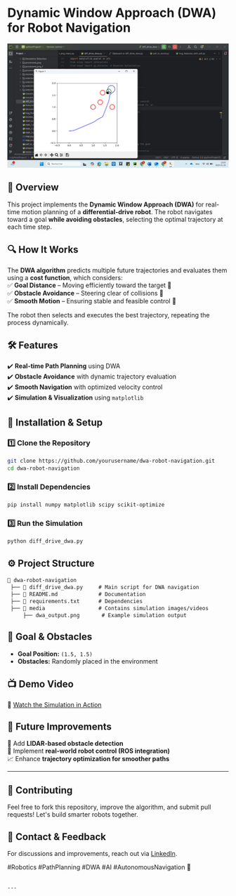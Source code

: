 #  Dynamic Window Approach (DWA) for Robot Navigation  

![DWA Simulation](https://github.com/belkacem-inelecer/Dynamic-Window-Approach/blob/main/media/Capture%20d%E2%80%99%C3%A9cran%202025-01-29%20135510.png)

## 📌 Overview  
This project implements the **Dynamic Window Approach (DWA)** for real-time motion planning of a **differential-drive robot**. The robot navigates toward a goal **while avoiding obstacles**, selecting the optimal trajectory at each time step.  

## 🔍 How It Works  
The **DWA algorithm** predicts multiple future trajectories and evaluates them using a **cost function**, which considers:  
✅ **Goal Distance** – Moving efficiently toward the target 📍  
✅ **Obstacle Avoidance** – Steering clear of collisions 🚧  
✅ **Smooth Motion** – Ensuring stable and feasible control 🔄  

The robot then selects and executes the best trajectory, repeating the process dynamically.  

## 🛠️ Features  
✔️ **Real-time Path Planning** using DWA  
✔️ **Obstacle Avoidance** with dynamic trajectory evaluation  
✔️ **Smooth Navigation** with optimized velocity control  
✔️ **Simulation & Visualization** using `matplotlib`  

## 🚀 Installation & Setup  
### 1️⃣ Clone the Repository  
```bash
git clone https://github.com/yourusername/dwa-robot-navigation.git
cd dwa-robot-navigation
```
### 2️⃣ Install Dependencies  
```bash
pip install numpy matplotlib scipy scikit-optimize
```
### 3️⃣ Run the Simulation  
```bash
python diff_drive_dwa.py
```

## ⚙️ Project Structure  
```
📂 dwa-robot-navigation
 ├── 📜 diff_drive_dwa.py     # Main script for DWA navigation
 ├── 📜 README.md             # Documentation
 ├── 📜 requirements.txt      # Dependencies
 ├── 📂 media                 # Contains simulation images/videos
     ├── dwa_output.png       # Example simulation output
```

## 🎯 Goal & Obstacles  
- **Goal Position:** `(1.5, 1.5)`  
- **Obstacles:** Randomly placed in the environment  

## 📺 Demo Video  
🎥 [Watch the Simulation in Action](Insert-Video-Link-Here)  

## 📌 Future Improvements  
🚀 Add **LIDAR-based obstacle detection**  
🔧 Implement **real-world robot control (ROS integration)**  
📈 Enhance **trajectory optimization for smoother paths**  

---

## 🤝 Contributing  
Feel free to fork this repository, improve the algorithm, and submit pull requests! Let's build smarter robots together.  

## 📩 Contact & Feedback  
For discussions and improvements, reach out via [LinkedIn](https://www.linkedin.com/in/belkacem-bekkour-253185192/).  


#Robotics #PathPlanning #DWA #AI #AutonomousNavigation 🚀  
```

---
